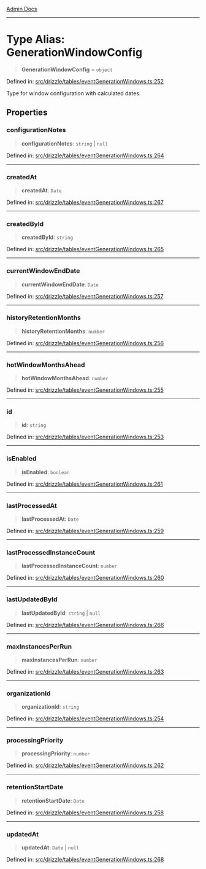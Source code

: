 [Admin Docs](/)

***

# Type Alias: GenerationWindowConfig

> **GenerationWindowConfig** = `object`

Defined in: [src/drizzle/tables/eventGenerationWindows.ts:252](https://github.com/Sourya07/talawa-api/blob/583d62db9438de398bb9012a4a2617e2cb268b08/src/drizzle/tables/eventGenerationWindows.ts#L252)

Type for window configuration with calculated dates.

## Properties

### configurationNotes

> **configurationNotes**: `string` \| `null`

Defined in: [src/drizzle/tables/eventGenerationWindows.ts:264](https://github.com/Sourya07/talawa-api/blob/583d62db9438de398bb9012a4a2617e2cb268b08/src/drizzle/tables/eventGenerationWindows.ts#L264)

***

### createdAt

> **createdAt**: `Date`

Defined in: [src/drizzle/tables/eventGenerationWindows.ts:267](https://github.com/Sourya07/talawa-api/blob/583d62db9438de398bb9012a4a2617e2cb268b08/src/drizzle/tables/eventGenerationWindows.ts#L267)

***

### createdById

> **createdById**: `string`

Defined in: [src/drizzle/tables/eventGenerationWindows.ts:265](https://github.com/Sourya07/talawa-api/blob/583d62db9438de398bb9012a4a2617e2cb268b08/src/drizzle/tables/eventGenerationWindows.ts#L265)

***

### currentWindowEndDate

> **currentWindowEndDate**: `Date`

Defined in: [src/drizzle/tables/eventGenerationWindows.ts:257](https://github.com/Sourya07/talawa-api/blob/583d62db9438de398bb9012a4a2617e2cb268b08/src/drizzle/tables/eventGenerationWindows.ts#L257)

***

### historyRetentionMonths

> **historyRetentionMonths**: `number`

Defined in: [src/drizzle/tables/eventGenerationWindows.ts:256](https://github.com/Sourya07/talawa-api/blob/583d62db9438de398bb9012a4a2617e2cb268b08/src/drizzle/tables/eventGenerationWindows.ts#L256)

***

### hotWindowMonthsAhead

> **hotWindowMonthsAhead**: `number`

Defined in: [src/drizzle/tables/eventGenerationWindows.ts:255](https://github.com/Sourya07/talawa-api/blob/583d62db9438de398bb9012a4a2617e2cb268b08/src/drizzle/tables/eventGenerationWindows.ts#L255)

***

### id

> **id**: `string`

Defined in: [src/drizzle/tables/eventGenerationWindows.ts:253](https://github.com/Sourya07/talawa-api/blob/583d62db9438de398bb9012a4a2617e2cb268b08/src/drizzle/tables/eventGenerationWindows.ts#L253)

***

### isEnabled

> **isEnabled**: `boolean`

Defined in: [src/drizzle/tables/eventGenerationWindows.ts:261](https://github.com/Sourya07/talawa-api/blob/583d62db9438de398bb9012a4a2617e2cb268b08/src/drizzle/tables/eventGenerationWindows.ts#L261)

***

### lastProcessedAt

> **lastProcessedAt**: `Date`

Defined in: [src/drizzle/tables/eventGenerationWindows.ts:259](https://github.com/Sourya07/talawa-api/blob/583d62db9438de398bb9012a4a2617e2cb268b08/src/drizzle/tables/eventGenerationWindows.ts#L259)

***

### lastProcessedInstanceCount

> **lastProcessedInstanceCount**: `number`

Defined in: [src/drizzle/tables/eventGenerationWindows.ts:260](https://github.com/Sourya07/talawa-api/blob/583d62db9438de398bb9012a4a2617e2cb268b08/src/drizzle/tables/eventGenerationWindows.ts#L260)

***

### lastUpdatedById

> **lastUpdatedById**: `string` \| `null`

Defined in: [src/drizzle/tables/eventGenerationWindows.ts:266](https://github.com/Sourya07/talawa-api/blob/583d62db9438de398bb9012a4a2617e2cb268b08/src/drizzle/tables/eventGenerationWindows.ts#L266)

***

### maxInstancesPerRun

> **maxInstancesPerRun**: `number`

Defined in: [src/drizzle/tables/eventGenerationWindows.ts:263](https://github.com/Sourya07/talawa-api/blob/583d62db9438de398bb9012a4a2617e2cb268b08/src/drizzle/tables/eventGenerationWindows.ts#L263)

***

### organizationId

> **organizationId**: `string`

Defined in: [src/drizzle/tables/eventGenerationWindows.ts:254](https://github.com/Sourya07/talawa-api/blob/583d62db9438de398bb9012a4a2617e2cb268b08/src/drizzle/tables/eventGenerationWindows.ts#L254)

***

### processingPriority

> **processingPriority**: `number`

Defined in: [src/drizzle/tables/eventGenerationWindows.ts:262](https://github.com/Sourya07/talawa-api/blob/583d62db9438de398bb9012a4a2617e2cb268b08/src/drizzle/tables/eventGenerationWindows.ts#L262)

***

### retentionStartDate

> **retentionStartDate**: `Date`

Defined in: [src/drizzle/tables/eventGenerationWindows.ts:258](https://github.com/Sourya07/talawa-api/blob/583d62db9438de398bb9012a4a2617e2cb268b08/src/drizzle/tables/eventGenerationWindows.ts#L258)

***

### updatedAt

> **updatedAt**: `Date` \| `null`

Defined in: [src/drizzle/tables/eventGenerationWindows.ts:268](https://github.com/Sourya07/talawa-api/blob/583d62db9438de398bb9012a4a2617e2cb268b08/src/drizzle/tables/eventGenerationWindows.ts#L268)
